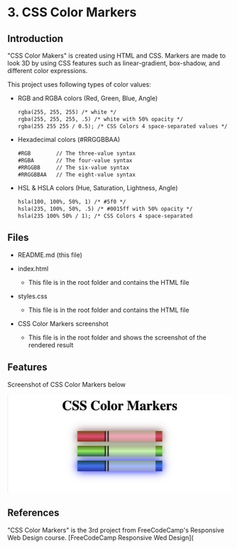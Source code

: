 # 3. CSS Color Markers



## Introduction

"CSS Color Makers" is created using HTML and CSS. Markers are made to look 3D by using CSS features such as linear-gradient, box-shadow, and different color expressions.

This project uses following types of color values:

- RGB and RGBA colors (Red, Green, Blue, Angle)

  ```
  rgba(255, 255, 255) /* white */
  rgba(255, 255, 255, .5) /* white with 50% opacity */
  rgba(255 255 255 / 0.5); /* CSS Colors 4 space-separated values */
  ```

- Hexadecimal colors (#RRGGBBAA)

  ```
  #RGB        // The three-value syntax
  #RGBA       // The four-value syntax
  #RRGGBB     // The six-value syntax
  #RRGGBBAA   // The eight-value syntax
  ```

- HSL & HSLA colors (Hue, Saturation, Lightness, Angle)

  ```
  hsla(100, 100%, 50%, 1) /* #5f0 */
  hsla(235, 100%, 50%, .5) /* #0015ff with 50% opacity */
  hsla(235 100% 50% / 1); /* CSS Colors 4 space-separated 
  ```

## Files

- README.md (this file)

- index.html
  - This file is in the root folder and contains the HTML file

- styles.css
  - This file is in the root folder and contains the HTML file

- CSS Color Markers screenshot
  - This file is in the root folder and shows the screenshot of the rendered result 



## Features

Screenshot of CSS Color Markers below

![CSSMarkers-screenshot](https://github.com/cheesehero112/CSS_Markers/raw/main/ColorMarker-screenshot.png)



## References

"CSS Color Markers" is the 3rd project from FreeCodeCamp's Responsive Web Design course.  [FreeCodeCamp Responsive Wed Design](